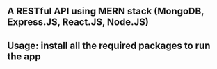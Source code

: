## A RESTful API using MERN stack (MongoDB, Express.JS, React.JS, Node.JS)

## Usage: install all the required packages to run the app
